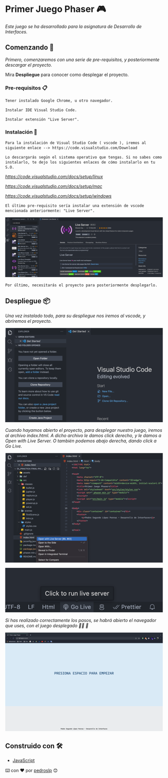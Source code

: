 # Primer Juego Phaser 🎮

_Este juego se ha desarrollado para la asignatura de Desarrollo de Interfaces._

## Comenzando 🚀

_Primero, comenzaremos con una serie de pre-requisitos, y posteriormente descargar el proyecto._

Mira **Despliegue** para conocer como desplegar el proyecto.

### Pre-requisitos 📋

```
Tener instalado Google Chrome, u otro navegador.
```

```
Instalar IDE Visual Studio Code.
```

```
Instalar extensión "Live Server".
```

### Instalación 🔧

```
Para la instalación de Visual Studio Code ( vscode ), iremos al siguiente enlace --> https://code.visualstudio.com/Download
```

```
Lo descargarás según el sistema operativo que tengas. Si no sabes como instalarlo, te dejo los siguientes enlaces de cómo instalarlo en tu S.O.
```

_https://code.visualstudio.com/docs/setup/linux_

_https://code.visualstudio.com/docs/setup/mac_

_https://code.visualstudio.com/docs/setup/windows_

```
El último pre-requisito sería instalar una extensión de vscode mencionada anteriormente: "Live Server".
```

![Live Server](https://raw.githubusercontent.com/pedroslp/primer-juego-phaser/master/assets/images/live-server.png)

```
Por último, necesitarás el proyecto para posteriormente desplegarlo.
```

## Despliegue 📦

_Una vez instalado todo, para su despliegue nos iremos al vscode, y abriremos el proyecto._

![Abrir proyecto](https://raw.githubusercontent.com/pedroslp/primer-juego-phaser/master/assets/images/open-project.png)

_Cuando hayamos abierto el proyecto, para desplegar nuestro juego, iremos al archivo index.html. A dicho archivo le damos click derecho, y le damos a Open with Live Server. O también podemos abajo derecha, dando click a Go Live._

![Desplegar proyecto](https://raw.githubusercontent.com/pedroslp/primer-juego-phaser/master/assets/images/deployment.png)

![Desplegar proyecto](https://raw.githubusercontent.com/pedroslp/primer-juego-phaser/master/assets/images/deployment-2.png)

_Si has realizado correctamente los pasos, se habrá abierto el navegador que uses, con el juego desplegado 👏🏼 🎉_

![Juego desplegado](https://raw.githubusercontent.com/pedroslp/primer-juego-phaser/master/assets/images/game-displayed.png)

## Construido con 🛠️

- [JavaScript](https://www.javascript.com/)

⌨️ con ❤️ por [pedroslp](https://github.com/pedroslp) 😊
